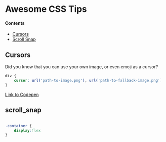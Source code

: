 # Awesome CSS Tips

#### Contents

- [Cursors](#cursors)
- [Scroll Snap](#scroll_snap)

## Cursors

Did you know that you can use your own image, or even emoji as a cursor?

```css
div {
    cursor: url('path-to-image.png'), url('path-to-fallback-image.png'), auto;
}
```

[Link to Codepen](https://codepen.io/denic/pen/bGVpOPj)

## scroll_snap

```css

.container {
    display:flex
}

